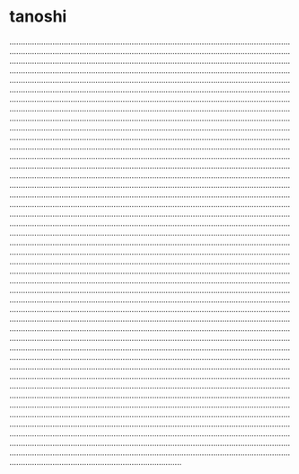# tanoshi
............................................................................................................................................................................................................................................................................................................................................................................................................................................................................................................................................................................................................................................................................................................................................................................................................................................................................................................................................................................................................................................................................................................................................................................................................................................................................................................................................................................................................................................................................................................................................................................................................................................................................................................................................................................................................................................................................................................................................................................................................................................................................................................................................................................................................................................................................................................................................................................................................................................................................................................................................................................................................................................................................................................................................................................................................................................................................................................................................................................................................................................................................................................................................................................................................................................................................................................................................................................................................................................................................................................................................................................................................................................................................................................................................................................................................................................................................................................................................................................................................................................................................................................................................................................................................................................................................................................................................................................................................................................................................................................................................................................................................................................................................................................................................................................................................................................................................................................................................................................................................................................................................................................................................................................................................................................................................................................................................................................................................................................................................................................................................................................................................................................................................................................................................................
